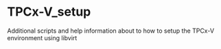 # TPCx-V_setup
Additional scripts and help information about to how to setup the TPCx-V environment using libvirt
